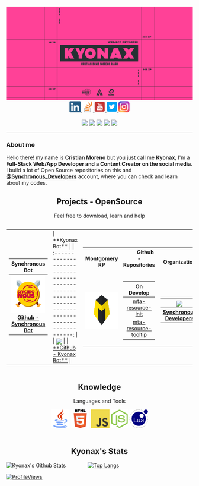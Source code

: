 <div align="center">
<p align="justify/left/right/center">
<img src="https://github.com/Kyonax/Kyonax/blob/master/src/gifs/Github_Readme_Kyonax.gif">
</br>
<a href="https://www.linkedin.com/in/cristian-david-moreno-riaño-82a89b1b3/">
<img src="https://github.com/Kyonax/Kyonax/blob/master/src/images/Image_Logo_Linkedin.png" height='30px'>
</a>
<a href="https://stackoverflow.com/users/14035915/kyonax">
<img src="https://github.com/Kyonax/Kyonax/blob/master/src/images/Image_Logo_StackOverflow.png" height='30px'>
</a>
<a href="https://www.youtube.com/channel/UCOCGuDADwciaJfnCxWoYGHA?view_as=subscriber">
<img src="https://github.com/Kyonax/Kyonax/blob/master/src/images/Image_Logo_YouTube.png" height='30px'>
</a>
<a href="https://twitter.com/kyonax_on">
<img src="https://github.com/Kyonax/Kyonax/blob/master/src/images/Image_Logo_Twitter.png" height='30px'>
</a>
<a href="https://www.instagram.com/kyonax_on/">
<img src="https://github.com/Kyonax/Kyonax/blob/master/src/images/Image_Logo_Instagram.png" height='30px'>
</a>
</br>
</br>
<a href="https://www.twitch.tv/kyonax_on"style="text-decoration: none">
<img src="https://img.shields.io/twitch/status/synk_kyonax">
</a>
<a href="https://www.paypal.com/cgi-bin/webscr?cmd=_s-xclick&hosted_button_id=5LY2Y46Q7DSWL&source=url"style="text-decoration: none">
<img src="https://img.shields.io/badge/Donate-PayPal-green.svg">
</a> 
<a href="https://kyonax.link/discord" style="text-decoration: none">
<img src="https://img.shields.io/discord/763464848457072701?color=blueviolet&label=Server&logo=discord">
</a>
<a href="https://github.com/Kyonax?tab=followers"style="text-decoration: none">
<img src="https://img.shields.io/github/followers/Kyonax?style=social">
</a>
<a href="https://twitter.com/intent/follow?screen_name=kyonax_on"style="text-decoration: none">
<img src="https://img.shields.io/twitter/follow/kyonax_on?style=social">
</a>
</p>
</div>

---

### About me

Hello there! my name is **Cristian Moreno** but you just call me **Kyonax**, I'm a **Full-Stack Web/App Developer and a Content Creator on the social media**. I build a lot of Open Source repositories on this and **[@Synchronous_Developers](https://github.com/SynchronousTeam)** account, where you can check and learn about my codes.

<h2 align="center">Projects - OpenSource</h2>
<p align="center">Feel free to download, learn and help</p>

<table style="width:100%;display:inline-block;align:center">
<tr style="width:100%"><td style="align:center">


|                                                                                 **Synchronous Bot**                                                                                 |
| :---------------------------------------------------------------------------------------------------------------------------------------------------------------------------------: |
| <img align='center' src='https://github.com/Kyonax/bot-discord-synchronous/blob/master/database/multimedia/images/demo/logo/Image_Logo_Discord_Bot_Synchronous.png' height='100px'> |
|                                    <a href="https://github.com/Kyonax/bot-discord-synchronous" target="_blank">**Github - Synchronous Bot**</a>                                     |
</td>
<td style="align:center">
|                                           **Kyonax Bot**                                           |
| :------------------------------------------------------------------------------------------------: |
|             <img align='center' src='https://i.imgur.com/EJSWafI.png' height='100px'>              |
| <a href="https://github.com/Kyonax/bot-discord-kyonax" target="_blank">**Github - Kyonax Bot**</a> |
</td>
<td>

<table>
<tr><th style="align:center"><b>Montgomery RP</b></th><th style="align:center"><b><span>&nbsp;&nbsp;&nbsp;&nbsp;&nbsp;&nbsp;&nbsp;&nbsp;</span> Github - Repositories <span>&nbsp;&nbsp;&nbsp;&nbsp;&nbsp;&nbsp;&nbsp;&nbsp;</span> </b></th><th style="align-center"><b>Organization</b></th></tr>
<tr><td>

<img align='center' src='https://github.com/SynchronousTeam/mta-resource-init/blob/master/login/src/images/Image_Logo_Montgomery.png' height='100px'>

</td>

<td align="center">

|                                 **On Develop**                                  |
| :-----------------------------------------------------------------------------: |
|    [mta-resource-init](https://github.com/SynchronousTeam/mta-resource-init)    |
| [mta-resource-tooltip](https://github.com/SynchronousTeam/mta-resource-tooltip) |

</td>
<td>

| <img align='center' src='https://avatars0.githubusercontent.com/u/67395523?s=400&u=619287262bf85f55ae620e572f0b860cf85a3a8f&v=4' height='100px'> |
| :----------------------------------------------------------------------------------------------------------------------------------------------: |
|                           <a href="https://github.com/SynchronousTeam" target="_blank">**Synchronous Developers**</a>                            |

</td>
</tr>
</table>

</td>
</tr>
</table>

<h2 align="center">Knowledge</h2>
<p align="center">Languages and Tools</p>

<div align="center">
<img src='https://github.com/Kyonax/Kyonax/blob/master/src/images/Image_Logo_Java.png' height='50px'>
<img src='https://github.com/Kyonax/Kyonax/blob/master/src/images/Image_Logo_Html.png' height='50px'>
<img src='https://github.com/Kyonax/Kyonax/blob/master/src/images/Image_Logo_Js.jpg' height='50px'>
<img src='https://github.com/Kyonax/Kyonax/blob/master/src/images/Image_Logo_NodeJs.png' height='50px'>
<img src='https://github.com/Kyonax/Kyonax/blob/master/src/images/Image_Logo_Lua.png' height='50px'>
</div>

</br>

<h2 align="center">Kyonax's Stats</h2>

![Kyonax's Github Stats](https://github-readme-stats.vercel.app/api?username=Kyonax&show_icons=true) <span>&nbsp;&nbsp;&nbsp;&nbsp;&nbsp;&nbsp;&nbsp;&nbsp;&nbsp;&nbsp;&nbsp;&nbsp;&nbsp;</span>
[![Top Langs](https://github-readme-stats.vercel.app/api/top-langs/?username=Kyonax)](https://github.com/anuraghazra/github-readme-stats)

[![ProfileViews](http://hits.dwyl.com/Kyonax/Kyonax.svg)](http://hits.dwyl.com/Kyonax/Kyonax)
